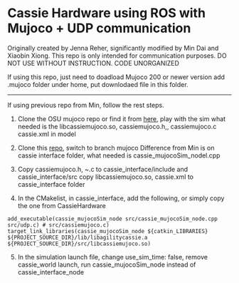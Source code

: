 # Cassie Hardware using ROS with Mujoco + UDP communication

Originally created by Jenna Reher, significantly modified by Min Dai and Xiaobin Xiong. 
This repo is only intended for communication purposes. DO NOT USE WITHOUT INSTRUCTION. CODE UNORGANIZED 


If using this repo, just need to doadload Mujoco 200 or newer version 
add .mujoco folder under home, put downlodaed file in this folder. 

-----------------------------------------
If using previous repo from Min, follow the rest steps.

1. Clone the OSU mujoco repo or find it from [here](https://github.com/91xxiong/cassie-mujoco-sim), play with the sim
what needed is the libcassiemujoco.so, cassiemujoco.h,, cassiemujoco.c
cassie.xml in model 

2. Clone this [repo](https://github.com/91xxiong/CassieHardware), switch to branch mujoco 
Difference from Min is on cassie interface folder, 
what needed is cassie_mujocoSim_nodel.cpp 

3. Copy cassiemujoco.h, ~.c to cassie_interface/include and cassie_interface/src 
copy libcassiemujoco.so, cassie.xml to cassie_interface folder

4. In the CMakelist, in cassie_interface, add the following, or simply copy the one from CassieHardware
```
add_executable(cassie_mujocoSim_node src/cassie_mujocoSim_node.cpp src/udp.c) # src/cassiemujoco.c)
target_link_libraries(cassie_mujocoSim_node ${catkin_LIBRARIES} ${PROJECT_SOURCE_DIR}/lib/libagilitycassie.a ${PROJECT_SOURCE_DIR}/src/libcassiemujoco.so)
```

5. In the simulation launch file, change use_sim_time: false, remove cassie_world launch, run cassie_mujocoSim_node instead of cassie_interface_node
